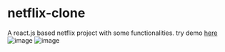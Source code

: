 # netflix-clone
A react.js based netflix project with some functionalities. 
try demo [here](https://netflix-clone-738cc.web.app/)
![image](https://user-images.githubusercontent.com/32429224/107003443-cdd41500-67b2-11eb-8256-c8b0271ec01f.png)
![image](https://user-images.githubusercontent.com/32429224/107003694-33c09c80-67b3-11eb-9436-5b76a2f77290.png)
